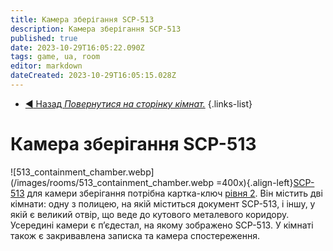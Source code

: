 ```yaml
---
title: Камера зберігання SCP-513
description: Камера зберігання SCP-513
published: true
date: 2023-10-29T16:05:22.090Z
tags: game, ua, room
editor: markdown
dateCreated: 2023-10-29T16:05:15.028Z
---
```



- [:arrow_backward: Назад *Повернутися на сторінку кімнат.*](/uk/game/rooms#zones)
{.links-list}
# Камера зберігання SCP-513
![513_containment_chamber.webp](/images/rooms/513_containment_chamber.webp =400x){.align-left}[SCP-513](/uk/game/rooms/513) для камери зберігання потрібна картка-ключ [рівня 2](uk/game/items/Keycards). Він містить дві кімнати: одну з полицею, на якій міститься документ SCP-513, і іншу, у якій є великий отвір, що веде до кутового металевого коридору. Усередині камери є п’єдестал, на якому зображено SCP-513. У кімнаті також є закривавлена ​​записка та камера спостереження.

